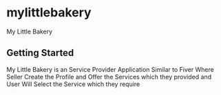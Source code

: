 # mylittlebakery

My Little Bakery

## Getting Started
My Little Bakery is an Service Provider Application Similar to Fiver Where Seller Create the Profile and Offer the Services which they provided and User Will Select the Service which they require 